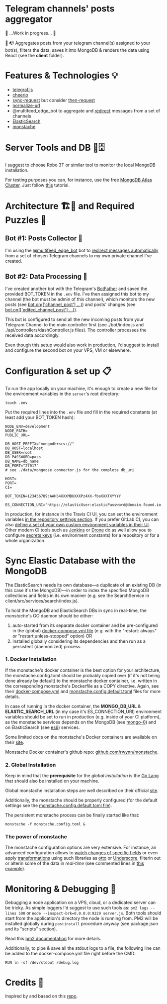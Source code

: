 # Telegram channels' posts aggregator

🚧 ...Work in progress... 🚧

📩 📭 Aggregates posts from your telegram channel(s) assigned to your bot(s), filters the data, saves it into MongoDB & renders the data using React (see the **client** folder).

# Features & Technologies 💡

- [telegraf.js](https://telegraf.js.org/#/?id=features)
- [cheerio](https://www.npmjs.com/package/cheerio)
- [sync-request](https://www.npmjs.com/package/sync-request) but consider [then-request](https://github.com/then/then-request)
- [normalize-url](https://www.npmjs.com/package/normalize-url)
- @multifeed_edge_bot to aggregate and [redirect](https://github.com/galakhov/tg-channelposts-aggregator/tree/master/server) messages from a set of channels
- [ElasticSearch](https://www.elastic.co)
- [monstache](https://rwynn.github.io/monstache-site/)

# Server Tools and DB 🔧🗄️

I suggest to choose Robo 3T or similar tool to monitor the local MongoDB installation.

For testing purposes you can, for instance, use the free [MongoDB Atlas Cluster](https://docs.atlas.mongodb.com/reference/free-shared-limitations/#atlas-free-tier). Just follow [this](https://docs.atlas.mongodb.com/getting-started/#create-an-service-account) tutorial.

# Architecture 🏗️🧱 and Required Puzzles 🧩

## Bot #1: Posts Collector 🤖

I'm using the [@multifeed_edge_bot](https://telegra.ph/Help---multifeed-edge-bot-07-06) bot to [redirect messages automatically](https://telegra.ph/Add-new-redirection-on-multifeed-edge-bot-07-06) from a set of chosen Telegram channels to my own private channel I've created.

## Bot #2: Data Processing 🤖

I've created another bot with the Telegram's [BotFather](https://core.telegram.org/bots#6-botfather) and saved the provided BOT_TOKEN in the `.env` file. I've then assigned this bot to my channel (the bot must be admin of this channel), which monitors the new posts (see [bot.on(['channel_post'] ...)](https://github.com/galakhov/tg-channelposts-aggregator/blob/master/bot/index.js#L15)) and posts' changes (see [bot.on(['edited_channel_post'] ...)](https://github.com/galakhov/tg-channelposts-aggregator/blob/master/bot/index.js#L58)).

This bot is configured to send all the new incoming posts from your Telegram Channel to the main controller first (see ./bot/index.js and ./api/controllers/dashController.js files). The controller processes the received data accordingly.

Even though this setup would also work in production, I'd suggest to install and configure the second bot on your VPS, VM or elsewhere.

# Configuration & set up 📋

To run the app locally on your machine, it's enough to create a new file for the environment variables in the `server`'s root directory:

```
touch .env
```

Put the required lines into the `.env` file and fill in the required constants (at least add your BOT_TOKEN hash):

```
NODE_ENV=development
NODE_PATH=
PUBLIC_URL=

DB_HOST_PREFIX="mongodb+srv://"
DB_HOST=localhost
DB_USER=root
DB_PASSWORD=pass
DB_NAME=db_name
DB_PORT="27017"
# see ./data/mongoose.connector.js for the complete db_uri

HOST=
PORT=
CI=

BOT_TOKEN=123456789:AAH54XXXMBUXXXPz4XX-fbeXXXTXYYYY

ES_CONNECTION_URI="https://elasticUser:elasticPassword@domain.found.io:9243/nameOfYourDbCollection"
```

In production, for instance in the Travis CI UI, you can set the environment variables [in the repository settings section](https://docs.travis-ci.com/user/environment-variables/#defining-variables-in-repository-settings). If you prefer GitLab CI, you can also [define a set of your own custom environment variables in their UI](https://docs.gitlab.com/ce/ci/variables/README.html#creating-a-custom-environment-variable). Other modern CI tools such as [Jenkins](https://jenkins.io/doc/book/using/using-credentials/#configuring-credentials) or [Drone](https://drone.io) do as well allow you to configure [secrets keys](https://docs.drone.io/configure/secrets/repository/) (i.e. environment constants) for a repository or for a whole organization.

# Sync Elastic Database with the MongoDB

The ElasticSearch needs its own database—a duplicate of an existing DB (in this case it's the MongoDB)—in order to index the specified MongoDB collections and fields in its own manner (e.g. see the SearchService in client/src/services/search/index.js).

To hold the MongoDB and ElasticSearch DBs in sync in real-time, the _monstache_'s GO daemon should be either:

1. auto-started from its separate docker container and be pre-configured in the (global) [docker-compose.yml file](https://github.com/rwynn/monstache/blob/master/docker/test/docker-compose.test.yml) (e.g. with the "restart: always" or "restart:unless-stopped" option) OR
2. installed globally considering its dependencies and then run as a persistent (daemonized) process.

### 1. Docker Installation

If the monstache's docker container is the best option for your architecture, the monstache.config.toml should be probably copied over (if it's not being done already by default) to the monstache docker container, i.e. written in the corresponding monstache's Dockerfile as a COPY directive. Again, see their [docker-compose.yml](https://github.com/rwynn/monstache/blob/master/docker/test/docker-compose.test.yml) and [monstache.config.default.toml](https://github.com/galakhov/tg-channelposts-aggregator/blob/master/monstache.config.default.toml) files for more details.

In case of running in the docker container, the **MONGO_DB_URL** & **ELASTIC_SEARCH_URL** (in my case it's ES_CONNECTION_URI) environment variables should be set to run in production (e.g. inside of your CI platform), as the monstache services depends on the MongoDB (see [mongo-0](https://github.com/rwynn/monstache/blob/master/docker/test/docker-compose.test.yml#L56)) and on ElasticSearch (see [es6](https://github.com/rwynn/monstache/blob/master/docker/test/docker-compose.test.yml#L93)) services.

Some limited docs on the monstache's Docker containers are available on their [site](https://rwynn.github.io/monstache-site/advanced/#docker).

Monstache Docker container's github repo: [github.com/rwynn/monstache](https://github.com/rwynn/monstache/tree/master/docker/release).

### 2. Global Installation

Keep in mind that the **prerequisite** for the _global installation_ is the [Go Lang](https://golang.org/doc/install) that should also be installed on your machine.

Global monstache installation steps are well described on their official [site](https://rwynn.github.io/monstache-site/start/).

Additionally, the monstache should be properly configured (for the default settings see the [monstache.config.default.toml file](https://github.com/galakhov/tg-channelposts-aggregator/blob/master/monstache.config.default.toml)).

The persistent monstache process can be finally started like that:

```
monstache -f monstache.config.toml &
```

### The power of monstache

The monstache configuration options are very extensive. For instance, an advanced configuration allows to [watch changes of specific fields](https://rwynn.github.io/monstache-site/advanced/#watching-changes-on-specific-fields-only) or even apply [transformations](https://rwynn.github.io/monstache-site/advanced/#transformation) using such libraries as [otto](https://github.com/robertkrimen/otto) or [Underscore](http://underscorejs.org), filterin out or alterin some of the data in _real-time_ (see commented lines in [this example](https://github.com/galakhov/tg-channelposts-aggregator/blob/master/monstache.config.default.toml#L27)).

# Monitoring & Debugging 🐞

Debugging a node application on a VPS, cloud, or a dedicated server can be tricky. As simple loggers I'd suggest to use such tools as: `pm2 logs --lines 500` or `node --inspect-brk=0.0.0.0:9229 server.js`. Both tools should start from the application's directory the node is running from. PM2 will be installed globally during `postinstall` procedure anyway (see package.json and its "scripts" section).

Read this [pm2 documentation](http://pm2.keymetrics.io/docs/usage/pm2-doc-single-page/) for more details.

Additionally, to pipe & save all the stdout logs to a file, the following line can be added to the docker-compose.yml file right before the CMD:

```
RUN ln -sf /dev/stdout /debug.log
```

# Credits 🙏

Inspired by and based on this [repo](https://github.com/foreseaz/tg-channel-dashboard).
